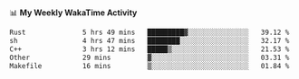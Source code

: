 <!--
**stamp711/stamp711** is a ✨ _special_ ✨ repository because its `README.md` (this file) appears on your GitHub profile.

Here are some ideas to get you started:

- 🔭 I’m currently working on ...
- 🌱 I’m currently learning ...
- 👯 I’m looking to collaborate on ...
- 🤔 I’m looking for help with ...
- 💬 Ask me about ...
- 📫 How to reach me: ...
- 😄 Pronouns: ...
- ⚡ Fun fact: ...
-->

📊 **My Weekly WakaTime Activity**

<!--START_SECTION:waka-->

```txt
Rust              5 hrs 49 mins   █████████▓░░░░░░░░░░░░░░░   39.12 %
sh                4 hrs 47 mins   ████████░░░░░░░░░░░░░░░░░   32.17 %
C++               3 hrs 12 mins   █████▒░░░░░░░░░░░░░░░░░░░   21.53 %
Other             29 mins         ▓░░░░░░░░░░░░░░░░░░░░░░░░   03.31 %
Makefile          16 mins         ▒░░░░░░░░░░░░░░░░░░░░░░░░   01.84 %
```

<!--END_SECTION:waka-->
